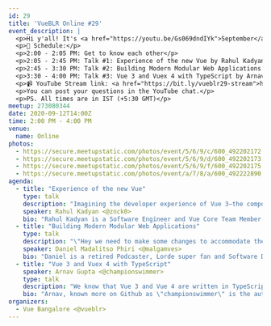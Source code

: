 ```yaml
---
id: 29
title: 'VueBLR Online #29'
event_description: |
  <p>Hi y'all! It's <a href="https://youtu.be/Gs069dndIYk">September</a> and we have another fantastic online meetup in the works. Check out the schedule for all the details.</p>
  <p>📝 Schedule:</p>
  <p>2:00 - 2:05 PM: Get to know each other</p>
  <p>2:05 - 2:45 PM: Talk #1: Experience of the new Vue by Rahul Kadyan</p>
  <p>2:45 - 3:30 PM: Talk #2: Building Modern Modular Web Applications by Daniel Madalitso Phiri</p>
  <p>3:30 - 4:00 PM: Talk #3: Vue 3 and Vuex 4 with TypeScript by Arnav Gupta</p>
  <p>📹 YouTube Stream link: <a href="https://bit.ly/vueblr29-stream">https://bit.ly/vueblr29-stream</a></p>
  <p>You can post your questions in the YouTube chat.</p>
  <p>PS. All times are in IST (+5:30 GMT)</p>
meetup: 273080344
date: 2020-09-12T14:00Z
time: 2:00 PM - 4:00 PM
venue:
  name: Online
photos:
  - https://secure.meetupstatic.com/photos/event/5/6/9/c/600_492202172.jpeg
  - https://secure.meetupstatic.com/photos/event/5/6/9/d/600_492202173.jpeg
  - https://secure.meetupstatic.com/photos/event/5/6/9/f/600_492202175.jpeg
  - https://secure.meetupstatic.com/photos/event/a/7/8/a/600_492222890.jpeg
agenda:
  - title: "Experience of the new Vue"
    type: talk
    description: "Imagining the developer experience of Vue 3—the composition API, new compiler, new SFC spec, new dev tools, new bundler etc. This talk is knock on the door of upcoming developer experience in the world of Vue."
    speaker: Rahul Kadyan <@znck0>
    bio: "Rahul Kadyan is a Software Engineer and Vue Core Team Member. He is super enthusiastic about building accessible web apps, the compilation process of .vue files, and tooling for the Vue ecosystem."
  - title: "Building Modern Modular Web Applications"
    type: talk
    description: "\"Hey we need to make some changes to accommodate the new content\" -- No developer likes to hear this. As far fetched of an idea it may seem, you can write your frontend code and have all sorts of new content added to your CMS without having to re-write the frontend over and over. I will take attendees through building a modular Nuxt web application, that queries a Headless CMS and takes away the need to constantly change your frontend code to accommodate new content."
    speaker: Daniel Madalitso Phiri <@malgamves>
    bio: "Daniel is a retired Podcaster, Lorde super fan and Software Developer currently a Developer Advocate at Strapi."
  - title: "Vue 3 and Vuex 4 with TypeScript"
    speaker: Arnav Gupta <@championswimmer>
    type: talk
    description: "We know that Vue 3 and Vue 4 are written in TypeScript themselves, but creating apps with them is possible in plain JS as well - which is still the default language in the guides. But, if we chose to go full-blown TypeScript in our apps too, we can take advantage of 100% natively generated typings, and a much better experience than Vue 2 + Typescript."
    bio: "Arnav, known more on Github as \"championswimmer\" is the author of two very popular VueJS ecosystem libraries–vuex-persist and vuex-module-decorators. Arnav has been an advocate of using Vue with TypeScript for the last many years, and has contributed numerous guides on using Vue, Vuex and Nuxt in a strongly typed TypeScript-driven environment."
organizers:
  - Vue Bangalore <@vueblr>
---
```


<EventPage />

